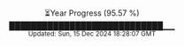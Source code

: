 <p align="center">
⏳Year Progress (95.57 %) <br>
████████████████████████████▁▁ <br>
<sub>Updated: Sun, 15 Dec 2024 18:28:07 GMT</sub>
</p>

